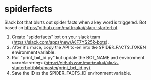 # spiderfacts
Slack bot that blurts out spider facts when a key word is triggered. Bot based on https://github.com/mattmakai/slack-starterbot

1. Create "spiderfacts" bot on your slack team (https://slack.com/apps/new/A0F7YS25R-bots).
2. After it's made, copy the API token into the SPIDER_FACTS_TOKEN environment variable.
3. Run "print_bot_id.py" but update the BOT_NAME and environment variable strings (https://github.com/mattmakai/slack-starterbot/blob/master/print_bot_id.py).
4. Save the ID as the SPIDER_FACTS_ID environment variable.
